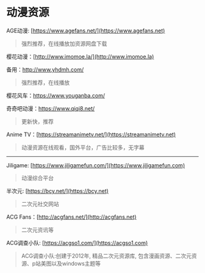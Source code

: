 # 动漫资源

AGE动漫: [https://www.agefans.net/](https://www.agefans.net)

> 强烈推荐，在线播放加资源网盘下载

樱花动漫：[http://www.imomoe.la/](http://www.imomoe.la)

备用：http://www.yhdmh.com/

> 强烈推荐，在线播放

樱花风车：https://www.youganba.com/

奇奇吧动漫：https://www.qiqi8.net/

> 更新快，推荐

Anime TV：[https://streamanimetv.net/](https://streamanimetv.net)

> 动漫资源在线观看，国外平台，广告比较多，无字幕

***

Jiligame: [https://www.jiligamefun.com/](https://www.jiligamefun.com)

> 动漫综合平台

半次元: [https://bcy.net/](https://bcy.net)

> 二次元社交网站

ACG Fans：[http://acgfans.net/](http://acgfans.net)

> 二次元资讯等

ACG调查小队: [https://acgso1.com/](https://acgso1.com)

> ACG调查小队:创建于2012年, 精品二次元资源库, 包含漫画资源、二次元资源、p站美图以及windows主题等
